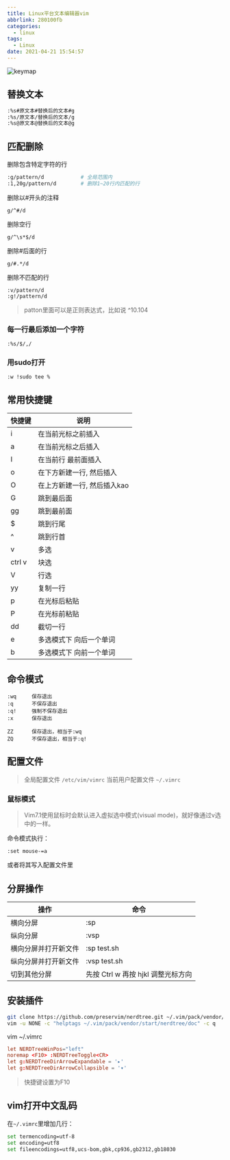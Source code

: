 ```yaml
---
title: Linux平台文本编辑器vim
abbrlink: 280100fb
categories:
  - linux
tags:
  - Linux
date: 2021-04-21 15:54:57
---
```

![keymap](https://static.zahui.fan/images/vim_keymap.png)

## 替换文本

```bash
:%s#原文本#替换后的文本#g
:%s/原文本/替换后的文本/g
:%s@原文本@替换后的文本@g
```

## 匹配删除

删除包含特定字符的行

```bash
:g/pattern/d            # 全局范围内
:1,20g/pattern/d        # 删除1~20行内匹配的行
```

删除以#开头的注释

```vim
g/^#/d
```

删除空行

```vim
g/^\s*$/d
```

删除#后面的行

```vim
g/#.*/d
```

删除不匹配的行

```vim
:v/pattern/d
:g!/pattern/d
```

> patton里面可以是正则表达式，比如说 ^10.104

### 每一行最后添加一个字符

```vim
:%s/$/,/
```

### 用sudo打开

```vim
:w !sudo tee %
```

## 常用快捷键

| 快捷键 | 说明                        |
| ------ | --------------------------- |
| i      | 在当前光标之前插入          |
| a      | 在当前光标之后插入          |
| I      | 在当前行 最前面插入         |
| o      | 在下方新建一行, 然后插入    |
| O      | 在上方新建一行, 然后插入kao |
| G      | 跳到最后面                  |
| gg     | 跳到最前面                  |
| $      | 跳到行尾                    |
| ^      | 跳到行首                    |
| v      | 多选                        |
| ctrl v | 块选                        |
| V      | 行选                        |
| yy     | 复制一行                    |
| p      | 在光标后粘贴                |
| P      | 在光标前粘贴                |
| dd     | 截切一行                    |
| e      | 多选模式下   向后一个单词   |
| b      | 多选模式下   向前一个单词   |

## 命令模式

```vim
:wq     保存退出
:q      不保存退出
:q!     强制不保存退出
:x      保存退出

ZZ      保存退出，相当于:wq
ZQ      不保存退出，相当于:q!
```

## 配置文件

> 全局配置文件 `/etc/vim/vimrc`
> 当前用户配置文件 `~/.vimrc`

### 鼠标模式

> Vim7.1使用鼠标时会默认进入虚拟选中模式(visual mode)，就好像通过v选中的一样。

命令模式执行：

```vim
:set mouse-=a
```

或者将其写入配置文件里

## 分屏操作

| 操作                 | 命令                               |
| -------------------- | ---------------------------------- |
| 横向分屏             | :sp                                |
| 纵向分屏             | :vsp                               |
| 横向分屏并打开新文件 | :sp test.sh                        |
| 纵向分屏并打开新文件 | :vsp test.sh                       |
| 切到其他分屏         | 先按 Ctrl w 再按 hjkl 调整光标方向 |

## 安装插件

```bash
git clone https://github.com/preservim/nerdtree.git ~/.vim/pack/vendor/start/nerdtree
vim -u NONE -c "helptags ~/.vim/pack/vendor/start/nerdtree/doc" -c q
```

vim ~/.vimrc

```conf
let NERDTreeWinPos="left"
noremap <F10> :NERDTreeToggle<CR>
let g:NERDTreeDirArrowExpandable = '▸'
let g:NERDTreeDirArrowCollapsible = '▾'
```

> 快捷键设置为F10

## vim打开中文乱码

在`~/.vimrc`里增加几行：

```bash
set termencoding=utf-8
set encoding=utf8
set fileencodings=utf8,ucs-bom,gbk,cp936,gb2312,gb18030
```